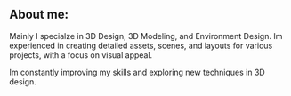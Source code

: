 ## About me:

Mainly I specialze in 3D Design, 3D Modeling, and Environment Design. 
Im experienced in creating detailed assets, scenes, and layouts for various projects, with a focus on visual appeal. 

Im constantly improving my skills and exploring new techniques in 3D design.